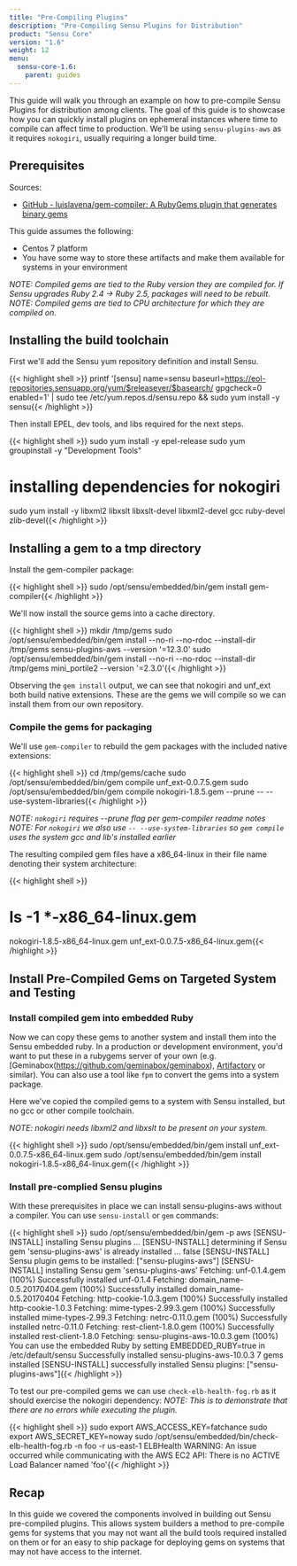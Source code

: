 ```yaml
---
title: "Pre-Compiling Plugins"
description: "Pre-Compiling Sensu Plugins for Distribution"
product: "Sensu Core"
version: "1.6"
weight: 12
menu:
  sensu-core-1.6:
    parent: guides
---
```


This guide will walk you through an example on how to pre-compile Sensu Plugins for distribution among clients.
The goal of this guide is to showcase how you can quickly install plugins on ephemeral instances where time to compile can affect time to production.
We'll be using `sensu-plugins-aws` as it requires `nokogiri`,  usually requiring a longer build time.

## Prerequisites

Sources:

* [GitHub - luislavena/gem-compiler: A RubyGems plugin that generates binary gems](https://github.com/luislavena/gem-compiler)

This guide assumes the following:

* Centos 7 platform
* You have some way to store these artifacts and make them available for systems in your environment

_NOTE: Compiled gems are tied to the Ruby version they are compiled for. If Sensu upgrades Ruby 2.4 -> Ruby 2.5, packages will need to be rebuilt._
_NOTE: Compiled gems are tied to CPU architecture for which they are compiled on._

## Installing the build toolchain

First we'll add the Sensu yum repository definition and install Sensu.

{{< highlight shell >}}
printf '[sensu]
name=sensu
baseurl=https://eol-repositories.sensuapp.org/yum/$releasever/$basearch/
gpgcheck=0
enabled=1' | sudo tee /etc/yum.repos.d/sensu.repo && sudo yum install -y sensu{{< /highlight >}}

Then install EPEL, dev tools, and libs required for the next steps.

{{< highlight shell >}}
sudo yum install -y epel-release
sudo yum groupinstall -y "Development Tools"
# installing dependencies for nokogiri
sudo yum install -y libxml2 libxslt libxslt-devel libxml2-devel gcc ruby-devel zlib-devel{{< /highlight >}}

## Installing a gem to a tmp directory

Install the gem-compiler package:

{{< highlight shell >}}
sudo /opt/sensu/embedded/bin/gem install gem-compiler{{< /highlight >}}

We'll now install the source gems into a cache directory.

{{< highlight shell >}}
mkdir /tmp/gems
sudo /opt/sensu/embedded/bin/gem install --no-ri --no-rdoc --install-dir /tmp/gems sensu-plugins-aws --version '=12.3.0'
sudo /opt/sensu/embedded/bin/gem install --no-ri --no-rdoc --install-dir /tmp/gems mini_portile2 --version '=2.3.0'{{< /highlight >}}

Observing the `gem install` output, we can see that nokogiri and unf_ext both build native extensions.
These are the gems we will compile so we can install them from our own repository.

### Compile the gems for packaging

We'll use `gem-compiler` to rebuild the gem packages with the included native extensions:

{{< highlight shell >}}
cd /tmp/gems/cache
sudo /opt/sensu/embedded/bin/gem compile unf_ext-0.0.7.5.gem
sudo /opt/sensu/embedded/bin/gem compile nokogiri-1.8.5.gem --prune -- --use-system-libraries{{< /highlight >}}

_NOTE: `nokogiri` requires --prune flag per gem-compiler readme notes_
_NOTE: For `nokogiri` we also use `-- --use-system-libraries` so `gem compile` uses the system gcc and lib's installed earlier_


The resulting compiled gem files have a x86_64-linux in their file name denoting their system architecture:

{{< highlight shell >}}
# ls  -1 *-x86_64-linux.gem
nokogiri-1.8.5-x86_64-linux.gem
unf_ext-0.0.7.5-x86_64-linux.gem{{< /highlight >}}

## Install Pre-Compiled Gems on Targeted System and Testing

### Install compiled gem into embedded Ruby

Now we can copy these gems to another system and install them into the Sensu embedded ruby.
In a production or development environment, you'd want to put these in a rubygems server of your own (e.g. [Geminabox(https://github.com/geminabox/geminabox), [Artifactory](https://jfrog.com/artifactory/) or similar). You can also use a tool like `fpm` to convert the gems into a system package.

Here we've copied the compiled gems to a system with Sensu installed, but no gcc or other compile toolchain.

 _NOTE: nokogiri needs libxml2 and libxslt to be present on your system._

{{< highlight shell >}}
sudo /opt/sensu/embedded/bin/gem install unf_ext-0.0.7.5-x86_64-linux.gem
sudo /opt/sensu/embedded/bin/gem install nokogiri-1.8.5-x86_64-linux.gem{{< /highlight >}}

### Install pre-complied Sensu plugins
With these prerequisites in place we can install sensu-plugins-aws without a compiler. You can use `sensu-install` or `gem` commands:

{{< highlight shell >}}
sudo /opt/sensu/embedded/bin/gem -p aws
[SENSU-INSTALL] installing Sensu plugins ...
[SENSU-INSTALL] determining if Sensu gem 'sensu-plugins-aws' is already installed ...
false
[SENSU-INSTALL] Sensu plugin gems to be installed: ["sensu-plugins-aws"]
[SENSU-INSTALL] installing Sensu gem 'sensu-plugins-aws'
Fetching: unf-0.1.4.gem (100%)
Successfully installed unf-0.1.4
Fetching: domain_name-0.5.20170404.gem (100%)
Successfully installed domain_name-0.5.20170404
Fetching: http-cookie-1.0.3.gem (100%)
Successfully installed http-cookie-1.0.3
Fetching: mime-types-2.99.3.gem (100%)
Successfully installed mime-types-2.99.3
Fetching: netrc-0.11.0.gem (100%)
Successfully installed netrc-0.11.0
Fetching: rest-client-1.8.0.gem (100%)
Successfully installed rest-client-1.8.0
Fetching: sensu-plugins-aws-10.0.3.gem (100%)
You can use the embedded Ruby by setting EMBEDDED_RUBY=true in /etc/default/sensu
Successfully installed sensu-plugins-aws-10.0.3
7 gems installed
[SENSU-INSTALL] successfully installed Sensu plugins: ["sensu-plugins-aws"]{{< /highlight >}}

To test our pre-compiled gems we can use `check-elb-health-fog.rb` as it should exercise the nokogiri dependency:
_NOTE: This is to demonstrate that there are no errors while executing the plugin._

{{< highlight shell >}}
sudo export AWS_ACCESS_KEY=fatchance
sudo export AWS_SECRET_KEY=noway
sudo /opt/sensu/embedded/bin/check-elb-health-fog.rb -n foo -r us-east-1
ELBHealth WARNING: An issue occurred while communicating with the AWS EC2 API:
There is no ACTIVE Load Balancer named 'foo'{{< /highlight >}}

## Recap

In this guide we covered the components involved in building out Sensu pre-compiled plugins. This allows system builders a method to pre-compile gems for systems that you may not want all the build tools required installed on them or for an easy to ship package for deploying gems on systems that may not have access to the internet.
